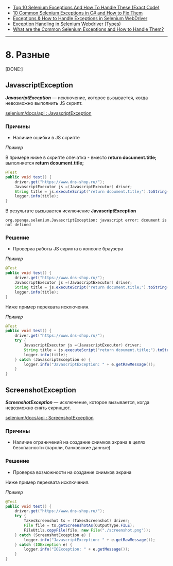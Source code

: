 * [Top 10 Selenium Exceptions And How To Handle These (Exact Code)](https://www.softwaretestinghelp.com/exception-handling-framework-selenium-tutorial-19/#8_orgopenqaseleniumTimeoutException)
* [10 Common Selenium Exceptions in C# and How to Fix Them](https://blog.testproject.io/2020/12/28/10-common-selenium-exceptions-in-c-and-how-to-fix-them/)
* [Exceptions & How to Handle Exceptions in Selenium WebDriver](https://blog.knoldus.com/exceptions-how-to-handle-exceptions-in-selenium-webdriver/#nosuchelementexception)
* [Exception Handling in Selenium Webdriver (Types)](https://www.guru99.com/exception-handling-selenium.html)
* [What are the Common Selenium Exceptions and How to Handle Them?](https://www.thepsi.com/what-are-the-common-selenium-exceptions-and-how-to-handle-them/)

***

# 8. Разные

[DONE:]

## JavascriptException

***JavascriptException*** — исключение, которое вызывается, когда невозможно выполнить JS скрипт.

[selenium/docs/api : JavascriptException](https://www.selenium.dev/selenium/docs/api/java/org/openqa/selenium/JavascriptException.html)

### Причины

* Наличие ошибки в JS скрипте

*Пример*

В примере ниже в скрипте опечатка - вместо **return document.title;** выполняется **return dcoument.title;**

```java
@Test
public void test() {
    driver.get("https://www.dns-shop.ru/");
    JavascriptExecutor js =(JavascriptExecutor) driver;
    String title = js.executeScript("return dcoument.title;").toString();
    logger.info(title);
}
```

В результате вызывается исключение **JavascriptException**

```text
org.openqa.selenium.JavascriptException: javascript error: dcoument is not defined
```

### Решение

* Проверка работы JS скрипта в консоле браузера

*Пример*

```java
@Test
public void test() {
    driver.get("https://www.dns-shop.ru/");
    JavascriptExecutor js =(JavascriptExecutor) driver;
    String title = js.executeScript("return document.title;").toString();
    logger.info(title);
}
```

Ниже пример перехвата исключения.

*Пример*

```java
@Test
public void test() {
    driver.get("https://www.dns-shop.ru/");
    try {
        JavascriptExecutor js =(JavascriptExecutor) driver;
        String title = js.executeScript("return dcoument.title;").toString();
        logger.info(title);
    } catch (JavascriptException e) {
        logger.info("JavascriptException: " + e.getRawMessage());
    }
}
```

## ScreenshotException

***ScreenshotException*** — исключение, которое вызывается, когда невозможно снять скриншот.

[selenium/docs/api : ScreenshotException](https://www.selenium.dev/selenium/docs/api/java/org/openqa/selenium/remote/ScreenshotException.html)

### Причины

* Наличие ограничений на создание снимков экрана в целях безопасности (пароли, банковские данные)

### Решение

* Проверка возможности на создание снимков экрана

Ниже пример перехвата исключения.

*Пример*

```java
@Test
public void test() {
    driver.get("https://www.dns-shop.ru/");
    try {
        TakesScreenshot ts = (TakesScreenshot) driver;
        File file = ts.getScreenshotAs(OutputType.FILE);
        FileUtils.copyFile(file, new File("./screenshot.png"));
    } catch (ScreenshotException e) {
        logger.info("JavascriptException: " + e.getRawMessage());
    } catch (IOException e) {
        logger.info("IOException: " + e.getMessage());
    }
}
```
